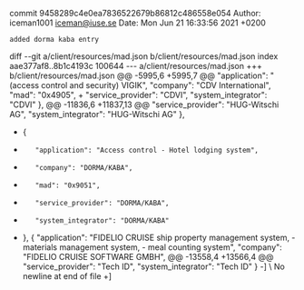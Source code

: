 commit 9458289c4e0ea7836522679b86812c486558e054
Author: iceman1001 <iceman@iuse.se>
Date:   Mon Jun 21 16:33:56 2021 +0200

    added dorma kaba entry

diff --git a/client/resources/mad.json b/client/resources/mad.json
index aae377af8..8b1c4193c 100644
--- a/client/resources/mad.json
+++ b/client/resources/mad.json
@@ -5995,6 +5995,7 @@
         "application": "(access control and security) VIGIK",
         "company": "CDV International",
         "mad": "0x4905",
+
         "service_provider": "CDVI",
         "system_integrator": "CDVI"
     },
@@ -11836,6 +11837,13 @@
         "service_provider": "HUG-Witschi AG",
         "system_integrator": "HUG-Witschi AG"
     },
+    {
+        "application": "Access control - Hotel lodging system",
+        "company": "DORMA/KABA",
+        "mad": "0x9051",
+        "service_provider": "DORMA/KABA",
+        "system_integrator": "DORMA/KABA"
+    },
     {
         "application": "FIDELIO CRUISE ship property management system, - materials management system, - meal counting system",
         "company": "FIDELIO CRUISE SOFTWARE GMBH",
@@ -13558,4 +13566,4 @@
         "service_provider": "Tech ID",
         "system_integrator": "Tech ID"
     }
-]
\ No newline at end of file
+]
